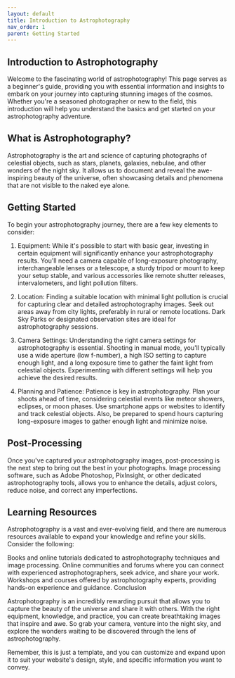 ```yaml
---
layout: default
title: Introduction to Astrophotography
nav_order: 1
parent: Getting Started
---
```

## Introduction to Astrophotography

Welcome to the fascinating world of astrophotography! This page serves as a beginner's guide, providing you with essential information and insights to embark on your journey into capturing stunning images of the cosmos. Whether you're a seasoned photographer or new to the field, this introduction will help you understand the basics and get started on your astrophotography adventure.

## What is Astrophotography?

Astrophotography is the art and science of capturing photographs of celestial objects, such as stars, planets, galaxies, nebulae, and other wonders of the night sky. It allows us to document and reveal the awe-inspiring beauty of the universe, often showcasing details and phenomena that are not visible to the naked eye alone.

## Getting Started

To begin your astrophotography journey, there are a few key elements to consider:

1. Equipment: While it's possible to start with basic gear, investing in certain equipment will significantly enhance your astrophotography results. You'll need a camera capable of long-exposure photography, interchangeable lenses or a telescope, a sturdy tripod or mount to keep your setup stable, and various accessories like remote shutter releases, intervalometers, and light pollution filters.

2. Location: Finding a suitable location with minimal light pollution is crucial for capturing clear and detailed astrophotography images. Seek out areas away from city lights, preferably in rural or remote locations. Dark Sky Parks or designated observation sites are ideal for astrophotography sessions.

3. Camera Settings: Understanding the right camera settings for astrophotography is essential. Shooting in manual mode, you'll typically use a wide aperture (low f-number), a high ISO setting to capture enough light, and a long exposure time to gather the faint light from celestial objects. Experimenting with different settings will help you achieve the desired results.

4. Planning and Patience: Patience is key in astrophotography. Plan your shoots ahead of time, considering celestial events like meteor showers, eclipses, or moon phases. Use smartphone apps or websites to identify and track celestial objects. Also, be prepared to spend hours capturing long-exposure images to gather enough light and minimize noise.

## Post-Processing

Once you've captured your astrophotography images, post-processing is the next step to bring out the best in your photographs. Image processing software, such as Adobe Photoshop, PixInsight, or other dedicated astrophotography tools, allows you to enhance the details, adjust colors, reduce noise, and correct any imperfections.

## Learning Resources

Astrophotography is a vast and ever-evolving field, and there are numerous resources available to expand your knowledge and refine your skills. Consider the following:

Books and online tutorials dedicated to astrophotography techniques and image processing.
Online communities and forums where you can connect with experienced astrophotographers, seek advice, and share your work.
Workshops and courses offered by astrophotography experts, providing hands-on experience and guidance.
Conclusion

Astrophotography is an incredibly rewarding pursuit that allows you to capture the beauty of the universe and share it with others. With the right equipment, knowledge, and practice, you can create breathtaking images that inspire and awe. So grab your camera, venture into the night sky, and explore the wonders waiting to be discovered through the lens of astrophotography.

Remember, this is just a template, and you can customize and expand upon it to suit your website's design, style, and specific information you want to convey.
